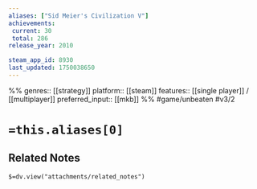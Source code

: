 ```yaml
---
aliases: ["Sid Meier's Civilization V"]
achievements:
 current: 30
 total: 286
release_year: 2010

steam_app_id: 8930
last_updated: 1750038650
---
```

%%
genres:: [[strategy]]
platform:: [[steam]]
features:: [[single player]] / [[multiplayer]]
preferred_input:: [[mkb]]
%%
#game/unbeaten
#v3/2

# `=this.aliases[0]`
## Related Notes
`$=dv.view("attachments/related_notes")`